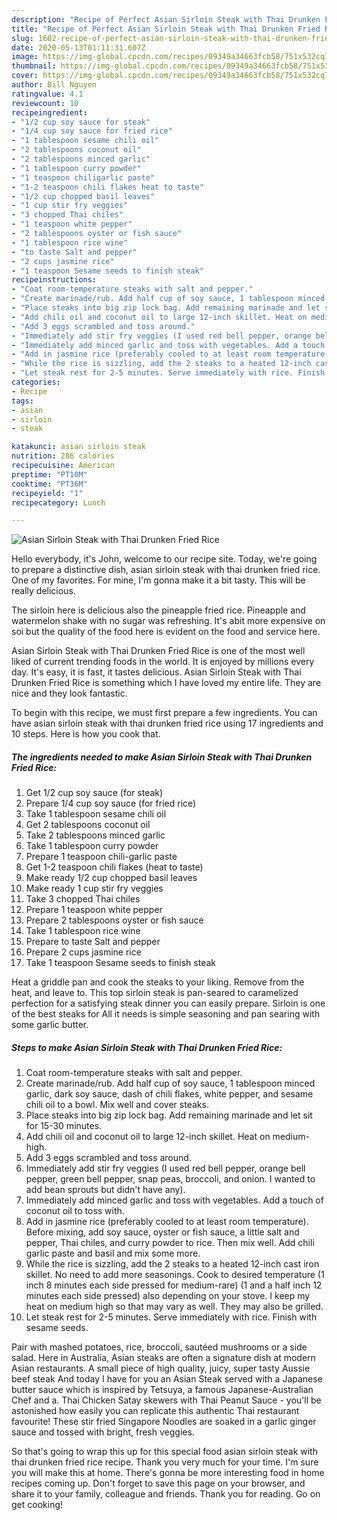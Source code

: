 ```yaml
---
description: "Recipe of Perfect Asian Sirloin Steak with Thai Drunken Fried Rice"
title: "Recipe of Perfect Asian Sirloin Steak with Thai Drunken Fried Rice"
slug: 1602-recipe-of-perfect-asian-sirloin-steak-with-thai-drunken-fried-rice
date: 2020-05-13T01:11:31.607Z
image: https://img-global.cpcdn.com/recipes/09349a34663fcb58/751x532cq70/asian-sirloin-steak-with-thai-drunken-fried-rice-recipe-main-photo.jpg
thumbnail: https://img-global.cpcdn.com/recipes/09349a34663fcb58/751x532cq70/asian-sirloin-steak-with-thai-drunken-fried-rice-recipe-main-photo.jpg
cover: https://img-global.cpcdn.com/recipes/09349a34663fcb58/751x532cq70/asian-sirloin-steak-with-thai-drunken-fried-rice-recipe-main-photo.jpg
author: Bill Nguyen
ratingvalue: 4.1
reviewcount: 10
recipeingredient:
- "1/2 cup soy sauce for steak"
- "1/4 cup soy sauce for fried rice"
- "1 tablespoon sesame chili oil"
- "2 tablespoons coconut oil"
- "2 tablespoons minced garlic"
- "1 tablespoon curry powder"
- "1 teaspoon chiligarlic paste"
- "1-2 teaspoon chili flakes heat to taste"
- "1/2 cup chopped basil leaves"
- "1 cup stir fry veggies"
- "3 chopped Thai chiles"
- "1 teaspoon white pepper"
- "2 tablespoons oyster or fish sauce"
- "1 tablespoon rice wine"
- "to taste Salt and pepper"
- "2 cups jasmine rice"
- "1 teaspoon Sesame seeds to finish steak"
recipeinstructions:
- "Coat room-temperature steaks with salt and pepper."
- "Create marinade/rub. Add half cup of soy sauce, 1 tablespoon minced garlic, dark soy sauce, dash of chili flakes, white pepper, and sesame chili oil to a bowl. Mix well and cover steaks."
- "Place steaks into big zip lock bag. Add remaining marinade and let sit for 15-30 minutes."
- "Add chili oil and coconut oil to large 12-inch skillet. Heat on medium-high."
- "Add 3 eggs scrambled and toss around."
- "Immediately add stir fry veggies (I used red bell pepper, orange bell pepper, green bell pepper, snap peas, broccoli, and onion. I wanted to add bean sprouts but didn&#39;t have any)."
- "Immediately add minced garlic and toss with vegetables. Add a touch of coconut oil to toss with."
- "Add in jasmine rice (preferably cooled to at least room temperature). Before mixing, add soy sauce, oyster or fish sauce, a little salt and pepper, Thai chiles, and curry powder to rice. Then mix well. Add chili garlic paste and basil and mix some more."
- "While the rice is sizzling, add the 2 steaks to a heated 12-inch cast iron skillet. No need to add more seasonings. Cook to desired temperature (1 inch 8 minutes each side pressed for medium-rare) (1 and a half inch 12 minutes each side pressed) also depending on your stove. I keep my heat on medium high so that may vary as well. They may also be grilled."
- "Let steak rest for 2-5 minutes. Serve immediately with rice. Finish with sesame seeds."
categories:
- Recipe
tags:
- asian
- sirloin
- steak

katakunci: asian sirloin steak 
nutrition: 286 calories
recipecuisine: American
preptime: "PT10M"
cooktime: "PT36M"
recipeyield: "1"
recipecategory: Lunch

---
```



![Asian Sirloin Steak with Thai Drunken Fried Rice](https://img-global.cpcdn.com/recipes/09349a34663fcb58/751x532cq70/asian-sirloin-steak-with-thai-drunken-fried-rice-recipe-main-photo.jpg)

Hello everybody, it's John, welcome to our recipe site. Today, we're going to prepare a distinctive dish, asian sirloin steak with thai drunken fried rice. One of my favorites. For mine, I'm gonna make it a bit tasty. This will be really delicious.

The sirloin here is delicious also the pineapple fried rice. Pineapple and watermelon shake with no sugar was refreshing. It&#39;s abit more expensive on soi but the quality of the food here is evident on the food and service here.

Asian Sirloin Steak with Thai Drunken Fried Rice is one of the most well liked of current trending foods in the world. It is enjoyed by millions every day. It's easy, it is fast, it tastes delicious. Asian Sirloin Steak with Thai Drunken Fried Rice is something which I have loved my entire life. They are nice and they look fantastic.


To begin with this recipe, we must first prepare a few ingredients. You can have asian sirloin steak with thai drunken fried rice using 17 ingredients and 10 steps. Here is how you cook that.

<!--inarticleads1-->

##### The ingredients needed to make Asian Sirloin Steak with Thai Drunken Fried Rice:

1. Get 1/2 cup soy sauce (for steak)
1. Prepare 1/4 cup soy sauce (for fried rice)
1. Take 1 tablespoon sesame chili oil
1. Get 2 tablespoons coconut oil
1. Take 2 tablespoons minced garlic
1. Take 1 tablespoon curry powder
1. Prepare 1 teaspoon chili-garlic paste
1. Get 1-2 teaspoon chili flakes (heat to taste)
1. Make ready 1/2 cup chopped basil leaves
1. Make ready 1 cup stir fry veggies
1. Take 3 chopped Thai chiles
1. Prepare 1 teaspoon white pepper
1. Prepare 2 tablespoons oyster or fish sauce
1. Take 1 tablespoon rice wine
1. Prepare to taste Salt and pepper
1. Prepare 2 cups jasmine rice
1. Take 1 teaspoon Sesame seeds to finish steak


Heat a griddle pan and cook the steaks to your liking. Remove from the heat, and leave to. This top sirloin steak is pan-seared to caramelized perfection for a satisfying steak dinner you can easily prepare. Sirloin is one of the best steaks for All it needs is simple seasoning and pan searing with some garlic butter. 

<!--inarticleads2-->

##### Steps to make Asian Sirloin Steak with Thai Drunken Fried Rice:

1. Coat room-temperature steaks with salt and pepper.
1. Create marinade/rub. Add half cup of soy sauce, 1 tablespoon minced garlic, dark soy sauce, dash of chili flakes, white pepper, and sesame chili oil to a bowl. Mix well and cover steaks.
1. Place steaks into big zip lock bag. Add remaining marinade and let sit for 15-30 minutes.
1. Add chili oil and coconut oil to large 12-inch skillet. Heat on medium-high.
1. Add 3 eggs scrambled and toss around.
1. Immediately add stir fry veggies (I used red bell pepper, orange bell pepper, green bell pepper, snap peas, broccoli, and onion. I wanted to add bean sprouts but didn&#39;t have any).
1. Immediately add minced garlic and toss with vegetables. Add a touch of coconut oil to toss with.
1. Add in jasmine rice (preferably cooled to at least room temperature). Before mixing, add soy sauce, oyster or fish sauce, a little salt and pepper, Thai chiles, and curry powder to rice. Then mix well. Add chili garlic paste and basil and mix some more.
1. While the rice is sizzling, add the 2 steaks to a heated 12-inch cast iron skillet. No need to add more seasonings. Cook to desired temperature (1 inch 8 minutes each side pressed for medium-rare) (1 and a half inch 12 minutes each side pressed) also depending on your stove. I keep my heat on medium high so that may vary as well. They may also be grilled.
1. Let steak rest for 2-5 minutes. Serve immediately with rice. Finish with sesame seeds.


Pair with mashed potatoes, rice, broccoli, sautéed mushrooms or a side salad. Here in Australia, Asian steaks are often a signature dish at modern Asian restaurants. A small piece of high quality, juicy, super tasty Aussie beef steak And today I have for you an Asian Steak served with a Japanese butter sauce which is inspired by Tetsuya, a famous Japanese-Australian Chef and a. Thai Chicken Satay skewers with Thai Peanut Sauce - you&#39;ll be astonished how easily you can replicate this authentic Thai restaurant favourite! These stir fried Singapore Noodles are soaked in a garlic ginger sauce and tossed with bright, fresh veggies. 

So that's going to wrap this up for this special food asian sirloin steak with thai drunken fried rice recipe. Thank you very much for your time. I'm sure you will make this at home. There's gonna be more interesting food in home recipes coming up. Don't forget to save this page on your browser, and share it to your family, colleague and friends. Thank you for reading. Go on get cooking!
